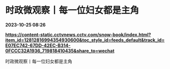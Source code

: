 # 时政微观察丨每一位妇女都是主角

**2023-10-25 08:26**

**https://content-static.cctvnews.cctv.com/snow-book/index.html?item_id=12812816994354930600&toc_style_id=feeds_default&track_id=E07EC742-67DD-42EC-B314-0FCCC32A1936_719818410435&share_to=wechat**

时政微观察丨每一位妇女都是主角